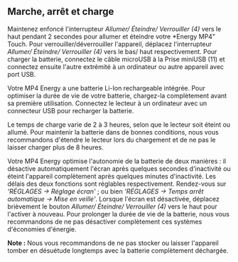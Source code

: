 ## Marche, arrêt et charge

Maintenez enfoncé l'interrupteur *Allumer/ Éteindre/ Verrouiller (4)* vers le haut pendant 2 secondes pour allumer et éteindre votre *Energy MP4" Touch. Pour verrouiller/déverrouiller l'appareil, déplacez l'interrupteur *Allumer/ Éteindre/ Verrouiller (4)* vers le bas/ haut respectivement.
Pour charger la batterie, connectez le câble microUSB à la Prise miniUSB (11) et connectez ensuite l'autre extrémité à un ordinateur ou autre appareil avec port USB.

Votre MP4 Energy a une batterie Li-Ion rechargeable intégrée. Pour optimiser la durée de vie de votre batterie, chargez-la complètement avant sa première utilisation. Connectez le lecteur à un ordinateur avec un connecteur USB pour recharger la batterie.

Le temps de charge varie de 2 à 3 heures, selon que le lecteur soit éteint ou allumé. Pour maintenir la batterie dans de bonnes conditions, nous vous recommandons d'étendre le lecteur lors du chargement et de ne pas le laisser charger plus de 8 heures.

Votre MP4 Energy optimise l'autonomie de la batterie de deux manières : il désactive automatiquement l'écran après quelques secondes d'inactivité ou éteint l'appareil complètement après quelques minutes d'inactivité. Les délais des deux fonctions sont réglables respectivement. Rendez-vous sur *'RÉGLAGES -> Réglage écran'* ; ou bien *'RÉGLAGES -> Temps arrêt automatique -> Mise en veille'*. Lorsque l'écran est désactivée, déplacez brièvement le bouton *Allumer/ Éteindre/ Verrouiller (4)* vers le haut pour l'activer à nouveau.
Pour prolonger la durée de vie de la batterie, nous vous recommandons de ne pas désactiver complètement ces systèmes d'économies d'énergie.


**Note :** Nous vous recommandons de ne pas stocker ou laisser l'appareil tomber en désuétude longtemps avec la batterie complètement déchargée.
